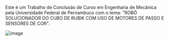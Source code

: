 Este é um Trabalho de Conclusão de Curso em Engenharia de Mecânica pela Universidade Federal de Pernambuco com o tema: "ROBÔ SOLUCIONADOR DO CUBO DE RUBIK COM USO DE MOTORES DE PASSO E SENSORES DE COR".

![image](https://github.com/user-attachments/assets/032cd972-e897-452c-8060-916e4bba7802)
